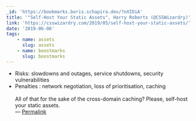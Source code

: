 ```yaml
---
_id: 'https://bookmarks.boris.schapira.dev/?nXIDiA'
title: '"Self-Host Your Static Assets", Harry Roberts (@CSSWizardry)'
link: 'https://csswizardry.com/2019/05/self-host-your-static-assets/'
date: '2019-06-06'
tags:
    - name: assets
      slug: assets
    - name: boostmarks
      slug: boostmarks
---
```


-   Risks: slowdowns and outages, service shutdowns, security
    vulnerabilities<br />
-   Penalties : network negotiation, loss of prioritisation, caching<br />
    <br /> All of that for the sake of the cross-domain caching? Please,
    self-host your static assets. <br>&#8212;
    <a href="https://bookmarks.boris.schapira.dev/?nXIDiA" title="Permalink">Permalink</a>
